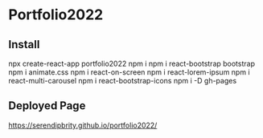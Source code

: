 # Portfolio2022

## Install
npx create-react-app portfolio2022
npm i
npm i react-bootstrap bootstrap
npm i animate.css
npm i react-on-screen
npm i react-lorem-ipsum
npm i react-multi-carousel
npm i react-bootstrap-icons
npm i -D gh-pages

## Deployed Page
https://serendipbrity.github.io/portfolio2022/
